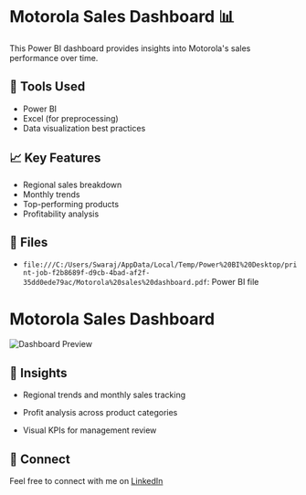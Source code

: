 # Motorola Sales Dashboard 📊

This Power BI dashboard provides insights into Motorola's sales performance over time.

## 🔧 Tools Used
- Power BI
- Excel (for preprocessing)
- Data visualization best practices

## 📈 Key Features
- Regional sales breakdown
- Monthly trends
- Top-performing products
- Profitability analysis

## 📂 Files
- `file:///C:/Users/Swaraj/AppData/Local/Temp/Power%20BI%20Desktop/print-job-f2b8689f-d9cb-4bad-af2f-35dd0ede79ac/Motorola%20sales%20dashboard.pdf`: Power BI file
# Motorola Sales Dashboard

![Dashboard Preview](https://github.com/user-attachments/assets/6bee76e5-3b7c-4fc0-8842-bb7d5c89df5c)


## 🧠 Insights
- Regional trends and monthly sales tracking

- Profit analysis across product categories

- Visual KPIs for management review

## 🔗 Connect
Feel free to connect with me on [LinkedIn](https://www.linkedin.com/in/swaraj-borhade-921a411a4/)

